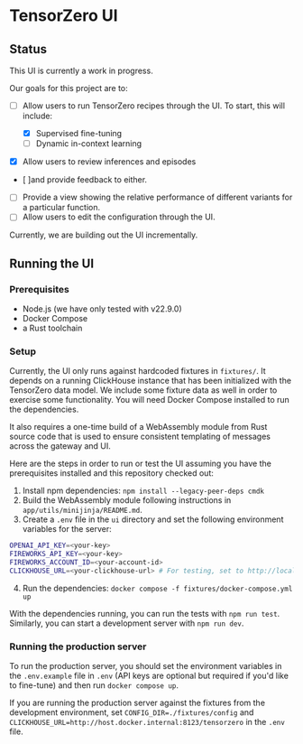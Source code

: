 # TensorZero UI

## Status

This UI is currently a work in progress.

Our goals for this project are to:

- [ ] Allow users to run TensorZero recipes through the UI. To start, this will include:

  - [x] Supervised fine-tuning
  - [ ] Dynamic in-context learning

- [x] Allow users to review inferences and episodes
- [ ]and provide feedback to either.
- [ ] Provide a view showing the relative performance of different variants for a particular function.
- [ ] Allow users to edit the configuration through the UI.

Currently, we are building out the UI incrementally.

## Running the UI

### Prerequisites

- Node.js (we have only tested with v22.9.0)
- Docker Compose
- a Rust toolchain

### Setup

Currently, the UI only runs against hardcoded fixtures in `fixtures/`.
It depends on a running ClickHouse instance that has been initialized with the TensorZero data model.
We include some fixture data as well in order to exercise some functionality.
You will need Docker Compose installed to run the dependencies.

It also requires a one-time build of a WebAssembly module from Rust source code that is used to ensure consistent templating of messages across the gateway and UI.

Here are the steps in order to run or test the UI assuming you have the prerequisites installed and this repository checked out:

1. Install npm dependencies: `npm install --legacy-peer-deps cmdk`
2. Build the WebAssembly module following instructions in `app/utils/minijinja/README.md`.
3. Create a `.env` file in the `ui` directory and set the following environment variables for the server:

```bash
OPENAI_API_KEY=<your-key>
FIREWORKS_API_KEY=<your-key>
FIREWORKS_ACCOUNT_ID=<your-account-id>
CLICKHOUSE_URL=<your-clickhouse-url> # For testing, set to http://localhost:8123/tensorzero
```

4. Run the dependencies: `docker compose -f fixtures/docker-compose.yml up`

With the dependencies running, you can run the tests with `npm run test`.
Similarly, you can start a development server with `npm run dev`.

### Running the production server

To run the production server, you should set the environment variables in the `.env.example` file in `.env` (API keys are optional but required if you'd like to fine-tune) and then run `docker compose up`.

If you are running the production server against the fixtures from the development environment, set `CONFIG_DIR=./fixtures/config` and `CLICKHOUSE_URL=http://host.docker.internal:8123/tensorzero` in the `.env` file.
